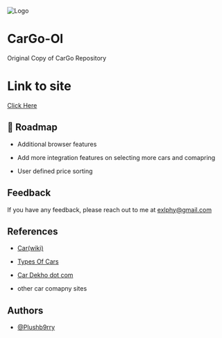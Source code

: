 
![Logo](https://cdn.discordapp.com/attachments/794818958686552145/908669882369982464/logo.png)



# CarGo-Ol
Original Copy of CarGo Repository


# Link to site 

[Click Here](https://plushb9rry.github.io/CarGo-Ol/) 


## 🚀 Roadmap

- Additional browser features

- Add more integration features on selecting more cars and comapring 

- User defined price sorting
 
  
## Feedback

If you have any feedback, please reach out to me at exlphy@gmail.com


## References

- [Car(wiki)](https://www.wikiwand.com/en/Car)

- [Types Of Cars](https://www.bankbazaar.com/car-loan/types-of-cars.html)

- [Car Dekho dot com](https://www.cardekho.com/)

- other car comapny sites


## Authors

- [@Plushb9rry](https://github.com/Plushb9rry)


